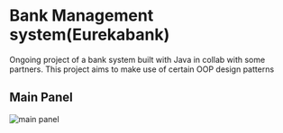 # Bank Management system(Eurekabank)

Ongoing project of a bank system built with Java in collab with some partners. This project aims to make use of certain OOP design patterns

## Main Panel
![main panel](https://i.postimg.cc/5yjrDr5J/image-2024-08-13-143423041.png)
